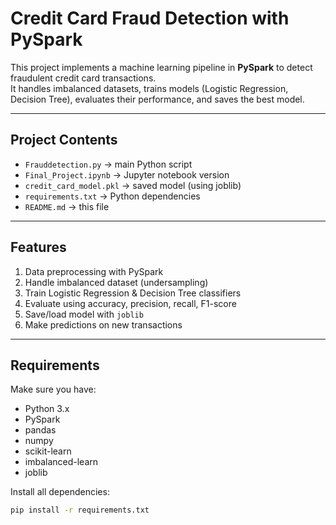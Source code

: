 # Credit Card Fraud Detection with PySpark
This project implements a machine learning pipeline in **PySpark** to detect fraudulent credit card transactions.  
It handles imbalanced datasets, trains models (Logistic Regression, Decision Tree), evaluates their performance, and saves the best model.

---

## Project Contents

- `Frauddetection.py` → main Python script  
- `Final_Project.ipynb` → Jupyter notebook version  
- `credit_card_model.pkl` → saved model (using joblib)  
- `requirements.txt` → Python dependencies  
- `README.md` → this file  

---

## Features

1) Data preprocessing with PySpark  
2) Handle imbalanced dataset (undersampling)  
3) Train Logistic Regression & Decision Tree classifiers  
4) Evaluate using accuracy, precision, recall, F1-score  
5) Save/load model with `joblib`  
6) Make predictions on new transactions

---

## Requirements

Make sure you have:
- Python 3.x  
- PySpark  
- pandas  
- numpy  
- scikit-learn  
- imbalanced-learn  
- joblib

Install all dependencies:
```bash
pip install -r requirements.txt
